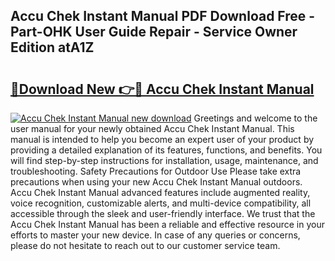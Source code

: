 ## Accu Chek Instant Manual PDF Download Free - Part-OHK User Guide Repair - Service Owner Edition atA1Z

# <h2><a href="http://bc43542.oget.top/?id=Accu+Chek+Instant+Manual">🔗Download New 👉🔴 Accu Chek Instant Manual</a></h2>

[![Accu Chek Instant Manual new download](https://i.imgur.com/5g1atiW.png)](http://bc43542.oget.top/?id=Accu+Chek+Instant+Manual)
Greetings and welcome to the user manual for your newly obtained Accu Chek Instant Manual. This manual is intended to help you become an expert user of your product by providing a detailed explanation of its features, functions, and benefits. You will find step-by-step instructions for installation, usage, maintenance, and troubleshooting. Safety Precautions for Outdoor Use Please take extra precautions when using your new Accu Chek Instant Manual outdoors. Accu Chek Instant Manual advanced features include augmented reality, voice recognition, customizable alerts, and multi-device compatibility, all accessible through the sleek and user-friendly interface. We trust that the Accu Chek Instant Manual has been a reliable and effective resource in your efforts to master your new device. In case of any queries or concerns, please do not hesitate to reach out to our customer service team.
